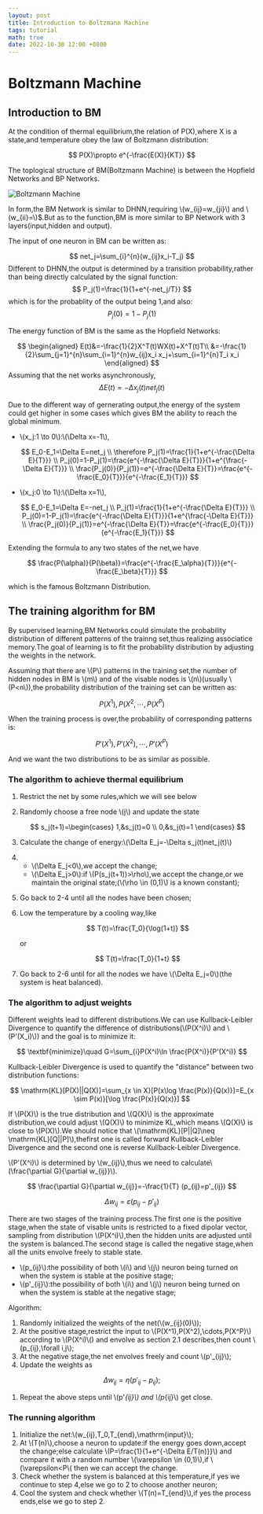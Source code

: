```yaml
---
layout: post
title: Introduction to Boltzmann Machine
tags: tutorial
math: true
date: 2022-10-30 12:00 +0800
---
```


# Boltzmann Machine

## Introduction to BM

At the condition of thermal equilibrium,the relation of P(X),where X is a state,and temperature obey the law of Boltzmann distribution:

$$
P(X)\propto e^{-\frac{E(X)}{KT}}
$$

The toplogical structure of BM(Boltzmann Machine) is between the Hopfield Networks and BP Networks.

![Boltzmann Machine](/image/bolztmann_machine/BM.png)

In form,the BM Network is similar to DHNN,requiring \\\(w_{ij}=w_{ji}\\\) and \\\(w_{ii}=\\\)$.But as to the function,BM is more similar to BP Network with 3 layers(input,hidden and output).

The input of one neuron in BM can be written as:

$$
net_j=\sum_{i}^{n}(w_{ij}x_i-T_j)
$$ 
Different to DHNN,the output is determined by a transition probability,rather than being directly calculated by the signal function:
$$
P_j(1)=\frac{1}{1+e^{-net_j/T}}
$$
which is for the probablity of the output being 1,and also:
$$
P_j(0)=1-P_j(1)
$$

The energy function of BM is the same as the Hopfield Networks:

$$
\begin{aligned}
    E(t)&=-\frac{1}{2}X^T(t)WX(t)+X^T(t)T\\
    &=-\frac{1}{2}\sum_{j=1}^{n}\sum_{i=1}^{n}w_{ij}x_i x_j+\sum_{i=1}^{n}T_i x_i
\end{aligned}
$$ 
Assuming that the net works asynchronously,
$$
\Delta E(t)=-\Delta x_j(t)net_j(t)
$$

Due to the different way of gernerating output,the energy of the system could get higher in some cases which gives BM the ability to reach the global minimum.

- \\\(x_j:1 \to 0\\\):\\\(\Delta x=-1\\\),

  $$
  E_0-E_1=\Delta E=net_j \\
  \therefore P_j(1)=\frac{1}{1+e^{-\frac{\Delta E}{T}}} \\
  P_j(0)=1-P_j(1)=\frac{e^{-\frac{\Delta E}{T}}}{1+e^{\frac{-\Delta E}{T}}} \\
  \frac{P_j(0)}{P_j(1)}=e^{-\frac{\Delta E}{T}}=\frac{e^{-\frac{E_0}{T}}}{e^{-\frac{E_1}{T}}}
  $$
- \\\(x_j:0 \to 1\\\):\\\(\Delta x=1\\\),

  $$
  E_0-E_1=\Delta E=-net_j \\
  P_j(1)=\frac{1}{1+e^{-\frac{\Delta E}{T}}} \\
  P_j(0)=1-P_j(1)=\frac{e^{-\frac{\Delta E}{T}}}{1+e^{\frac{-\Delta E}{T}}} \\
  \frac{P_j(0)}{P_j(1)}=e^{-\frac{\Delta E}{T}}=\frac{e^{-\frac{E_0}{T}}}{e^{-\frac{E_1}{T}}}
  $$

Extending the formula to any two states of the net,we have

$$
\frac{P(\alpha)}{P(\beta)}=\frac{e^{-\frac{E_\alpha}{T}}}{e^{-\frac{E_\beta}{T}}}
$$

which is the famous Boltzmann Distribution.

## The training algorithm for BM

By supervised learning,BM Networks could simulate the probability distribution of different patterns of the trainng set,thus realizing associatice memory.The goal of learning is to fit the probability distribution by adjusting the weights in the network.

Assuming that there are \\\(P\\\) patterns in the training set,the number of hidden nodes in BM is \\\(m\\\) and of the visable nodes is \\\(n\\\)(usually \\\(P<n\\\)),the probability distribution of the training set can be written as:

$$
P(X^1),P(X^2,\cdots,P(X^P)
$$

When the training process is over,the probability of corresponding patterns is:

$$
P'(X^1),P'(X^2),\cdots ,P'(X^P)
$$

And we want the two distributions to be as similar as possible.

### The algorithm to achieve thermal equilibrium

1. Restrict the net by some rules,which we will see below
2. Randomly choose a free node \\\(j\\\) and update the state

   $$
   s_j(t+1)=\begin{cases}
           1,&s_j(t)=0 \\
           0,&s_j(t)=1
       \end{cases}
   $$
3. Calculate the change of energy:\\\(\Delta E_j=-\Delta s_j(t)net_j(t)\\\)
4. - \\\(\Delta E_j<0\\\),we accept the change;
   - \\\(\Delta E_j>0\\\):if \\\(P(s_j(t+1))>\rho\\\),we accept the change,or we maintain the original state;(\\\(\rho \in (0,1)\\\) is a known constant);
5. Go back to 2-4 until all the nodes have been chosen;
6. Low the temperature by a cooling way,like

   $$
   T(t)=\frac{T_0}{\log(1+t)}
   $$

   or

   $$
   T(t)=\frac{T_0}{1+t}
   $$
7. Go back to 2-6 until for all the nodes we have \\\(\Delta E_j=0\\\)(the system is heat balanced).

### The algorithm to adjust weights

Different weights lead to different distributions.We can use Kullback-Leibler Divergence to quantify the difference of distributions(\\\(P(X^i)\\\) and \\\(P'(X_i)\\\)) and the goal is to minimize it:

$$
\textbf{minimize}\quad G=\sum_{i}P(X^i)\ln \frac{P(X^i)}{P'(X^i)}
$$

Kullback-Leibler Divergence is used to quantify the \"distance\" between two distribution functions:

$$
\mathrm{KL}[P(X)||Q(X)]=\sum_{x \in X}[P(x\log \frac{P(x)}{Q(x)}]=E_{x \sim P(x)}[\log \frac{P(x)}{Q(x)}]
$$

If \\\(P(X)\\\) is the true distribution and \\\(Q(X)\\\) is the approximate distribution,we could adjust \\\(Q(X)\\\) to minimize KL,which means \\\(Q(X)\\\) is close to \\\(P(X)\\\).We should notice that
\\\(\mathrm{KL}[P||Q]\neq \mathrm{KL}[Q||P]\\\),thefirst one is called
forward Kullback-Leibler Divergence and the second one is reverse Kullback-Leibler Divergence.


\\\(P'(X^i)\\\) is determined by \\\(w_{ij}\\\),thus we need to calculate\\\(\frac{\partial G}{\partial w_{ij}}\\\).

$$
\frac{\partial G}{\partial w_{ij}}=-\frac{1}{T} (p_{ij}=p'_{ij})
$$

$$
\Delta w_{ij}=\varepsilon (p_{ij}-p'_{ij})
$$

There are two stages of the training process.The first one is the positive stage,when the state of visable units is restricted to a fixed dipolar vector, sampling from distribution \\\(P(X^i)\\\),then the hidden units are adjusted until the system is balanced.The second stage is called the negative stage,when all the units envolve freely to stable state.

- \\\(p_{ij}\\\):the possibility of both \\\(i\\\) and \\\(j\\\) neuron being turned on
  when the system is stable at the positive stage;
- \\\(p'_{ij}\\\):the possibility of both \\\(i\\\) and \\\(j\\\) neuron being turned on
  when the system is stable at the negative stage;

Algorithm:

1. Randomly initialized the weights of the net(\\\(w_{ij}(0)\\\));
2. At the positive stage,restrict the input to \\\(P(X^1),P(X^2),\cdots,P(X^P)\\\) according to \\\(P(X^i)\\\() and envolve as section 2.1 describes,then count \\\(p_{ij},\forall i,j\\\);
3. At the negative stage,the net envolves freely and count \\\(p'_{ij}\\\);
4. Update the weights as

$$
   \Delta w_{ij}=\eta(p'_{ij}-p_{ij});
$$

1. Repeat the above steps until \\\(p'_{ij}\\\) and \\\(p_{ij}\\\) get close.

### The running algorithm

1. Initialize the net:\\\(w_{ij},T_0,T_{end},\mathrm{input}\\\);
2. At \\\(T(n)\\\),choose a neuron to update:if the energy goes down,accept the change;else calculate \\\(P=\frac{1}{1+e^{-\Delta E/T(n)}}\\\) and compare it with a random number \\\(\varepsilon \in (0,1)\\\),if \\\(\varepsilon<P\\\( then we can accept the change.
3. Check whether the system is balanced at this temperature,if yes we continue to step 4,else we go to 2 to choose another neuron;
4. Cool the system and check whether \\\(T(n)=T_{end}\\\),if yes the process ends,else we go to step 2.
